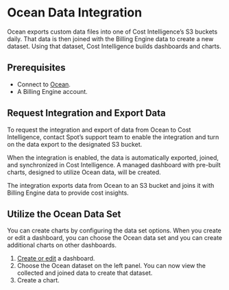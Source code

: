 # Ocean Data Integration

Ocean exports custom data files into one of Cost Intelligence’s S3 buckets daily. That data is then joined with the Billing Engine data to create a new dataset. Using that dataset, Cost Intelligence builds dashboards and charts.

## Prerequisites
* Connect to [Ocean](ocean/getting-started/). 
* A Billing Engine account. 

## Request Integration and Export Data
To request the integration and export of data from Ocean to Cost Intelligence, contact Spot’s support team to enable the integration and turn on the data export to the designated S3 bucket.

When the integration is enabled, the data is automatically exported, joined, and synchronized in Cost Intelligence. A managed dashboard with pre-built charts, designed to utilize Ocean data, will be created. 

The integration exports data from Ocean to an S3 bucket and joins it with Billing Engine data to provide cost insights.

## Utilize the Ocean Data Set
You can create charts by configuring the data set options. When you create or edit a dashboard, you can choose the Ocean data set and you can create additional charts on other dashboards.

1. [Create or edit](cost-intelligence/tutorials/dashboard/) a dashboard.
2. Choose the Ocean dataset on the left panel. You can now view the collected and joined data to create that dataset. 
3. Create a chart. 

